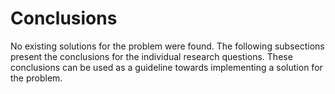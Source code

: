 # Conclusions

No existing solutions for the problem were found. The following subsections present the conclusions for the individual research questions. These conclusions can be used as a guideline towards implementing a solution for the problem.
